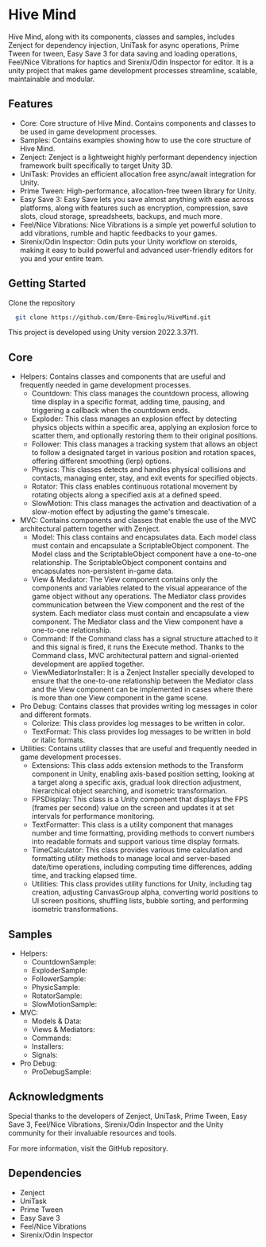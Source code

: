 # Hive Mind
Hive Mind, along with its components, classes and samples, includes Zenject for dependency injection, UniTask for async operations, Prime Tween for tween, Easy Save 3 for data saving and loading operations, Feel/Nice Vibrations for haptics and Sirenix/Odin Inspector for editor. It is a unity project that makes game development processes streamline, scalable, maintainable and modular.

## Features
* Core: Core structure of Hive Mind. Contains components and classes to be used in game development processes.
* Samples: Contains examples showing how to use the core structure of Hive Mind.
* Zenject: Zenject is a lightweight highly performant dependency injection framework built specifically to target Unity 3D.
* UniTask: Provides an efficient allocation free async/await integration for Unity.
* Prime Tween: High-performance, allocation-free tween library for Unity.
* Easy Save 3: Easy Save lets you save almost anything with ease across platforms, along with features such as encryption, compression, save slots, cloud storage, spreadsheets, backups, and much more.
* Feel/Nice Vibrations: Nice Vibrations is a simple yet powerful solution to add vibrations, rumble and haptic feedbacks to your games.
* Sirenix/Odin Inspector: Odin puts your Unity workflow on steroids, making it easy to build powerful and advanced user-friendly editors for you and your entire team.

## Getting Started
Clone the repository
```bash
  git clone https://github.com/Emre-Emiroglu/HiveMind.git
```
This project is developed using Unity version 2022.3.37f1.

## Core
* Helpers: Contains classes and components that are useful and frequently needed in game development processes.
  * Countdown: This class manages the countdown process, allowing time display in a specific format, adding time, pausing, and triggering a callback when the countdown ends.
  * Exploder: This class manages an explosion effect by detecting physics objects within a specific area, applying an explosion force to scatter them, and optionally restoring them to their original positions.
  * Follower: This class manages a tracking system that allows an object to follow a designated target in various position and rotation spaces, offering different smoothing (lerp) options.
  * Physics: This classes detects and handles physical collisions and contacts, managing enter, stay, and exit events for specified objects.
  * Rotator: This class enables continuous rotational movement by rotating objects along a specified axis at a defined speed.
  * SlowMotion: This class manages the activation and deactivation of a slow-motion effect by adjusting the game's timescale.
* MVC: Contains components and classes that enable the use of the MVC architectural pattern together with Zenject.
  * Model: This class contains and encapsulates data. Each model class must contain and encapsulate a ScriptableObject component. The Model class and the ScriptableObject component have a one-to-one relationship. The ScriptableObject component contains and encapsulates non-persistent in-game data.
  * View & Mediator: The View component contains only the components and variables related to the visual appearance of the game object without any operations. The Mediator class provides communication between the View component and the rest of the system. Each mediator class must contain and encapsulate a view component. The Mediator class and the View component have a one-to-one relationship.
  * Command: If the Command class has a signal structure attached to it and this signal is fired, it runs the Execute method. Thanks to the Command class, MVC architectural pattern and signal-oriented development are applied together.
  * ViewMediatorInstaller: It is a Zenject Installer specially developed to ensure that the one-to-one relationship between the Mediator class and the View component can be implemented in cases where there is more than one View component in the game scene.
* Pro Debug: Contains classes that provides writing log messages in color and different formats.
  * Colorize: This class provides log messages to be written in color.
  * TextFormat: This class provides log messages to be written in bold or italic formats.
* Utilities: Contains utility classes that are useful and frequently needed in game development processes.
  * Extensions: This class adds extension methods to the Transform component in Unity, enabling axis-based position setting, looking at a target along a specific axis, gradual look direction adjustment, hierarchical object searching, and isometric transformation.
  * FPSDisplay: This class is a Unity component that displays the FPS (frames per second) value on the screen and updates it at set intervals for performance monitoring.
  * TextFormatter: This class is a utility component that manages number and time formatting, providing methods to convert numbers into readable formats and support various time display formats.
  * TimeCalculator: This class provides various time calculation and formatting utility methods to manage local and server-based date/time operations, including computing time differences, adding time, and tracking elapsed time.
  * Utilities: This class provides utility functions for Unity, including tag creation, adjusting CanvasGroup alpha, converting world positions to UI screen positions, shuffling lists, bubble sorting, and performing isometric transformations.

## Samples
* Helpers:
  * CountdownSample:
  * ExploderSample:
  * FollowerSample:
  * PhysicSample:
  * RotatorSample:
  * SlowMotionSample:
* MVC:
  * Models & Data:
  * Views & Mediators:
  * Commands:
  * Installers:
  * Signals:
* Pro Debug:
  * ProDebugSample:

## Acknowledgments
Special thanks to the developers of Zenject, UniTask, Prime Tween, Easy Save 3, Feel/Nice Vibrations, Sirenix/Odin Inspector and the Unity community for their invaluable resources and tools.

For more information, visit the GitHub repository.

## Dependencies
* Zenject
* UniTask
* Prime Tween
* Easy Save 3
* Feel/Nice Vibrations
* Sirenix/Odin Inspector